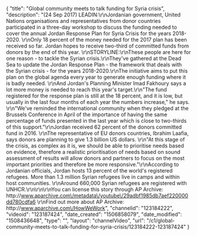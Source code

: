 {
    "title": "Global community meets to talk funding for Syria crisis",
    "description": "(24 Sep 2017) LEADIN:\r\nJordanian government, United Nations organisations and representatives from donor countries participated in a three-day workshop to discuss the funding needed to cover the annual Jordan Response Plan for Syria Crisis for the years 2018-2020. \r\nOnly 18 percent of the money needed for the 2017 plan has been received so far. Jordan hopes to receive two-third of committed funds from donors by the end of this year. \r\nSTORYLINE:\r\nThese people are here for one reason - to tackle the Syrian crisis.\r\nThey've gathered at the Dead Sea to update the Jordan Response Plan - the framework that deals with the Syrian crisis - for the years 2018-2020.\r\nThe initiative aims to put this plan on the global agenda every year to generate enough funding where it is badly needed.  \r\nAnd Jordan's Planning Minister Imad Fakhoury says a lot more money is needed to reach this year's target.\r\n\"The fund registered for the response plan is still at the 18 percent, and it is low, but usually in the last four months of each year the numbers increase,\" he says. \r\n\"We've reminded the international community when they pledged at the Brussels Conference in April of the importance of having the same percentage of funds presented in the last year which is close to two-thirds of this support.\"\r\nJordan received 62 percent of the donors committed fund in 2016. \r\nThe representative of EU donors countries, Ibrahim Laafia, says donors are planning to give 1.3 billion US dollars. \r\n\"At this stage of the crisis, as complex as it is, we should be able to prioritise needs based on evidence, therefore a realistic prioritisation of needs based on sound assessment of results will allow donors and partners to focus on the most important priorities and therefore be more responsive.\"\r\nAccording to Jordanian officials, Jordan hosts 13 percent of the world's registered refugees. More than 1.3 million Syrian refugees live in camps and within host communities. \r\nAround 660,000 Syrian refugees are registered with UNHCR.\r\n\r\n\r\nYou can license this story through AP Archive: http:\/\/www.aparchive.com\/metadata\/youtube\/29adbf1985db7aef220000dd780cdfa6 \r\nFind out more about AP Archive: http:\/\/www.aparchive.com\/HowWeWork",
    "channelid": "123184222",
    "videoid": "123187424",
    "date_created": "1506858079",
    "date_modified": "1508436648",
    "type": "",
    "layout": "channelVideo",
    "url": "\/c1\/global-community-meets-to-talk-funding-for-syria-crisis\/123184222-123187424"
}
